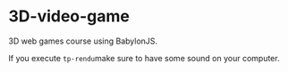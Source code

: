 # 3D-video-game
3D web games course using BabylonJS.

If you execute ```tp-rendu```make sure to have some sound on your computer.
